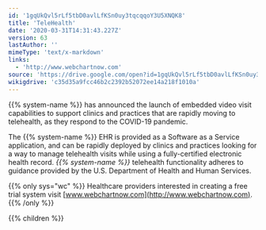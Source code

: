 ```yaml
---
id: '1gqUkQvl5rLf5tbD0avlLfKSn0uy3tqcqqoY3U5XNQK8'
title: 'TeleHealth'
date: '2020-03-31T14:31:43.227Z'
version: 63
lastAuthor: ''
mimeType: 'text/x-markdown'
links:
  - 'http://www.webchartnow.com'
source: 'https://drive.google.com/open?id=1gqUkQvl5rLf5tbD0avlLfKSn0uy3tqcqqoY3U5XNQK8'
wikigdrive: 'c35d35a9fcc46b2c2392b52072ee14a218f1010a'
---
```

{{% system-name %}} has announced the launch of embedded video visit capabilities to support clinics and practices that are rapidly moving to telehealth, as they respond to the COVID-19 pandemic.

The {{% system-name %}} EHR is provided as a Software as a Service application, and can be rapidly deployed by clinics and practices looking for a way to manage telehealth visits while using a fully-certified electronic health record. *{{% system-name %}}* telehealth functionality adheres to guidance provided by the U.S. Department of Health and Human Services.

{{% only sys="wc" %}}
Healthcare providers interested in creating a free trial system visit [www.webchartnow.com](http://www.webchartnow.com).
{{% /only %}}

{{% children %}}
